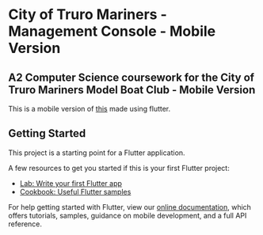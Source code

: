 # City of Truro Mariners - Management Console - Mobile Version
## A2 Computer Science coursework for the City of Truro Mariners Model Boat Club - Mobile Version

This is a mobile version of [this](https://github.com/futurelucas4502/management-console) made using flutter.

## Getting Started

This project is a starting point for a Flutter application.

A few resources to get you started if this is your first Flutter project:

- [Lab: Write your first Flutter app](https://flutter.dev/docs/get-started/codelab)
- [Cookbook: Useful Flutter samples](https://flutter.dev/docs/cookbook)

For help getting started with Flutter, view our
[online documentation](https://flutter.dev/docs), which offers tutorials,
samples, guidance on mobile development, and a full API reference.
